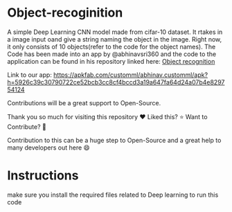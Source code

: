 # Object-recoginition

A simple Deep Learning CNN model made from cifar-10 dataset. It rtakes in a image input oand give a string naming the object in the image. Right now, it only consists of 10 objects(refer to the code for the object names).
The Code has been made into an app by @abhinavsri360 and the code to the application can be found in his repository linked here: [Object recognition](https://github.com/abhinavsri360/ObjectRecognizer)

Link to our app: https://apkfab.com/customml/abhinav.customml/apk?h=5926c39c30790722ce52bcb3cc8cf4bccd3a19a647fa64d24a07b4e829754124

Contributions will be a great support to Open-Source.

Thank you so much for visiting this repository ❤️ Liked this? ⭐ Want to Contribute? 🍴

Contribution to this can be a huge step to Open-Source and a great help to many developers out here 😄

# Instructions 
make sure you install the required files related to Deep learning to run this code
